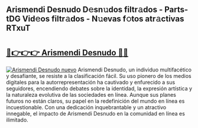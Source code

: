 ## Arismendi Desnudo D𝚎sn𝚞dos filtr𝚊dos - Parts-tDG Vid𝚎os filtr𝚊dos - N𝚞evas f𝚘tos atr𝚊ctivas RTxuT

# <h2><a href="http://mbbcyw3.tromn.icu/?c=Arismendi+Desnudo">🔗👉👉👉 Arismendi Desnudo 🔗🔗</a></h2>

[![Arismendi Desnudo nuevo](https://i.imgur.com/pEAQMta.gif)](http://mbbcyw3.tromn.icu/?c=Arismendi+Desnudo)
Arismendi Desnudo, un individuo multifacético y desafiante, se resiste a la clasificación fácil. Su uso pionero de los medios digitales para la autorrepresentación ha cautivado y enfurecido a sus seguidores, encendiendo debates sobre la identidad, la expresión artística y la naturaleza evolutiva de las sociedades en línea. Aunque sus planes futuros no están claros, su papel en la redefinición del mundo en línea es incuestionable. Con una dedicación inquebrantable y un atractivo innegable, el impacto de Arismendi Desnudo en la comunidad en línea es ilimitado.
